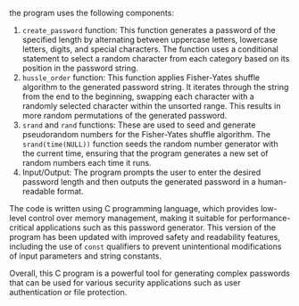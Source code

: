 the program uses the following components:

1. `create_password` function: This function generates a password of the specified length by alternating between 
uppercase letters, lowercase letters, digits, and special characters. The function uses a conditional statement to 
select a random character from each category based on its position in the password string.
2. `hussle_order` function: This function applies Fisher-Yates shuffle algorithm to the generated password string. 
It iterates through the string from the end to the beginning, swapping each character with a randomly selected 
character within the unsorted range. This results in more random permutations of the generated password.
3. `srand` and `rand` functions: These are used to seed and generate pseudorandom numbers for the Fisher-Yates 
shuffle algorithm. The `srand(time(NULL))` function seeds the random number generator with the current time, 
ensuring that the program generates a new set of random numbers each time it runs.
4. Input/Output: The program prompts the user to enter the desired password length and then outputs the generated 
password in a human-readable format.

The code is written using C programming language, which provides low-level control over memory management, making 
it suitable for performance-critical applications such as this password generator. This version of the program has 
been updated with improved safety and readability features, including the use of `const` qualifiers to prevent 
unintentional modifications of input parameters and string constants.

Overall, this C program is a powerful tool for generating complex passwords that can be used for various security 
applications such as user authentication or file protection.
